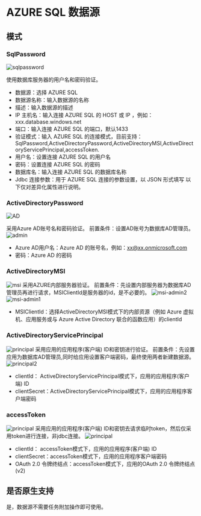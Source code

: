 # AZURE SQL 数据源

## 模式

### SqlPassword

![sqlpassword](../../../../img/new_ui/dev/datasource/azuresql-server.png)

使用数据库服务器的用户名和密码验证。
- 数据源：选择 AZURE SQL
- 数据源名称：输入数据源的名称
- 描述：输入数据源的描述
- IP 主机名：输入连接 AZURE SQL 的 HOST 或 IP ，例如：xxx.database.windows.net
- 端口：输入连接 AZURE SQL 的端口，默认1433
- 验证模式：输入 AZURE SQL 的连接模式，目前支持：SqlPassword,ActiveDirectoryPassword,ActiveDirectoryMSI,ActiveDirectoryServicePrincipal,accessToken.
- 用户名：设置连接 AZURE SQL 的用户名
- 密码：设置连接 AZURE SQL 的密码
- 数据库名：输入连接 AZURE SQL 的数据库名称
- Jdbc 连接参数：用于 AZURE SQL 连接的参数设置，以 JSON 形式填写
以下仅对差异化属性进行说明。

### ActiveDirectoryPassword

![AD](../../../../img/new_ui/dev/datasource/azuresql-ad.png)

采用Azure AD账号名和密码验证。
前置条件：设置AD账号为数据库AD管理员。
![admin](../../../../img/new_ui/dev/datasource/azuresql-ad2.png)
- Azure AD用户名：Azure AD 的账号名，例如：xx@xx.onmicrosoft.com
- 密码：Azure AD 的密码

### ActiveDirectoryMSI

![msi](../../../../img/new_ui/dev/datasource/azuresql-msi.png)
采用AZURE内部服务器验证。
前置条件：先设置内部服务器为数据库AD管理员再进行请求，MSIClientId是服务器的id，是不必要的。
![msi-admin2](../../../../img/new_ui/dev/datasource/azuresql-msi-admin2.png)
![msi-admin1](../../../../img/new_ui/dev/datasource/azuresql-msi-admin1.png)
- MSIClientId：选择ActiveDirectoryMSI模式下的内部资源（例如 Azure 虚拟机、应用服务或与 Azure Active Directory 联合的函数应用）的clientId

### ActiveDirectoryServicePrincipal

![principal](../../../../img/new_ui/dev/datasource/azuresql-principal.png)
采用应用的应用程序(客户端) ID和密钥进行验证。
前置条件：先设置应用为数据库AD管理员,同时给应用设置客户端密码，最终使用两者新建数据源。
![principal2](../../../../img/new_ui/dev/datasource/azuresql-principal2.png)
- clientId： ActiveDirectoryServicePrincipal模式下，应用的应用程序(客户端) ID
- clientSecret：ActiveDirectoryServicePrincipal模式下，应用的应用程序客户端密码

### accessToken

![principal](../../../../img/new_ui/dev/datasource/azuresql-token.png)
采用应用的应用程序(客户端) ID和密钥去请求临时token，然后仅采用token进行连接，非jdbc连接。
![principal](../../../../img/new_ui/dev/datasource/azuresql-endpoints.png)
- clientId： accessToken模式下，应用的应用程序(客户端) ID
- clientSecret：accessToken模式下，应用的应用程序客户端密码
- OAuth 2.0 令牌终结点：accessToken模式下，应用的OAuth 2.0 令牌终结点(v2)

## 是否原生支持

是，数据源不需要任务附加操作即可使用。
